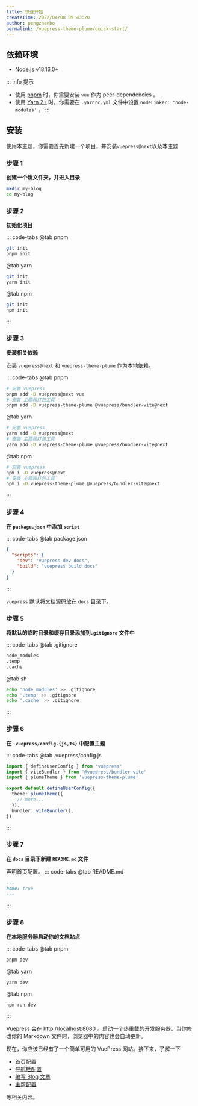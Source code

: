 ```yaml
---
title: 快速开始
createTime: 2022/04/08 09:43:20
author: pengzhanbo
permalink: /vuepress-theme-plume/quick-start/
---
```


## 依赖环境

- [Node.js v18.16.0+](https://nodejs.org/)

::: info 提示
- 使用 [pnpm](https://pnpm.io/zh/) 时，你需要安装 `vue` 作为 peer-dependencies 。
- 使用 [Yarn 2+](https://yarnpkg.com/) 时，你需要在 `.yarnrc.yml` 文件中设置 `nodeLinker: 'node-modules'` 。
:::

## 安装
使用本主题，你需要首先新建一个项目，并安装`vuepress@next`以及本主题

### 步骤 1

**创建一个新文件夹，并进入目录**

``` sh
mkdir my-blog
cd my-blog
```

### 步骤 2

**初始化项目**

::: code-tabs
@tab pnpm
``` sh
git init
pnpm init
```
@tab yarn
``` sh
git init
yarn init
```
@tab npm
``` sh
git init
npm init
```
:::

### 步骤 3

**安装相关依赖**
  
安装 `vuepress@next` 和 `vuepress-theme-plume` 作为本地依赖。

::: code-tabs
@tab pnpm
```sh
# 安装 vuepress
pnpm add -D vuepress@next vue
# 安装 主题和打包工具
pnpm add -D vuepress-theme-plume @vuepress/bundler-vite@next
```
@tab yarn
``` sh
# 安装 vuepress
yarn add -D vuepress@next
# 安装 主题和打包工具
yarn add -D vuepress-theme-plume @vuepress/bundler-vite@next
```

@tab npm
``` sh
# 安装 vuepress
npm i -D vuepress@next
# 安装 主题和打包工具
npm i -D vuepress-theme-plume @vuepress/bundler-vite@next
```
:::

### 步骤 4 

**在 `package.json` 中添加 `script`**
  
::: code-tabs
@tab package.json
``` json
{
  "scripts": {
    "dev": "vuepress dev docs",
    "build": "vuepress build docs"
  }
}
```
:::

`vuepress` 默认将文档源码放在 `docs` 目录下。

### 步骤 5

**将默认的临时目录和缓存目录添加到`.gitignore` 文件中**

::: code-tabs
@tab .gitignore
``` txt
node_modules
.temp
.cache
```
@tab sh
``` sh
echo 'node_modules' >> .gitignore
echo '.temp' >> .gitignore
echo '.cache' >> .gitignore
```
:::

### 步骤 6

**在 `.vuepress/config.{js,ts}` 中配置主题**

::: code-tabs
@tab .vuepress/config.js
``` ts
import { defineUserConfig } from 'vuepress'
import { viteBundler } from '@vuepress/bundler-vite'
import { plumeTheme } from 'vuepress-theme-plume'

export default defineUserConfig({
  theme: plumeTheme({
    // more...
  }),
  bundler: viteBundler(),
})
```
:::

### 步骤 7

**在 `docs` 目录下新建 `README.md` 文件**

声明首页配置。
::: code-tabs
@tab README.md
``` md
---
home: true
---
```
:::

### 步骤 8

**在本地服务器启动你的文档站点**

::: code-tabs
@tab pnpm
```sh
pnpm dev
```
@tab yarn
``` sh
yarn dev
```

@tab npm
``` sh
npm run dev
```
:::

  Vuepress 会在 [http://localhost:8080](http://localhost:8080) 。启动一个热重载的开发服务器。当你修改你的 Markdown 文件时，浏览器中的内容也会自动更新。

  现在，你应该已经有了一个简单可用的 VuePress 网站。接下来，了解一下 

  - [首页配置](/vuepress-theme-plume/page-config/#首页配置字段)
  - [导航栏配置](/vuepress-theme-plume/theme-config/#navbar)
  - [编写 Blog 文章](/vuepress-theme-plume/write-article/)
  - [主题配置](/vuepress-theme-plume/theme-config/) 
  
  等相关内容。
